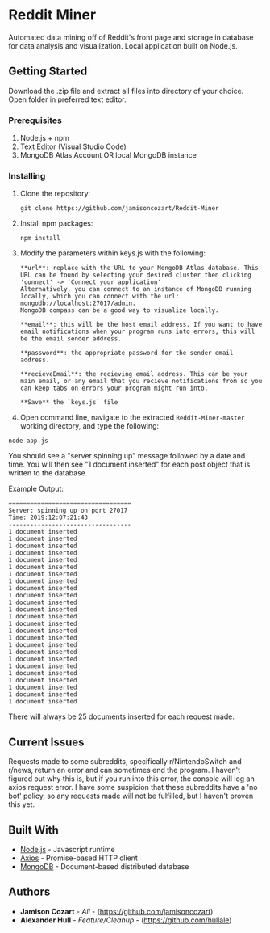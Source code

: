 ﻿# Reddit Miner

Automated data mining off of Reddit's front page and storage in database for data analysis and visualization. Local application built on Node.js.

## Getting Started

Download the .zip file and extract all files into directory of your choice. Open folder in preferred text editor.

### Prerequisites

1. Node.js + npm 
2. Text Editor (Visual Studio Code)
3. MongoDB Atlas Account OR local MongoDB instance

### Installing

1. Clone the repository:
    ```
    git clone https://github.com/jamisoncozart/Reddit-Miner
    ```
2. Install npm packages:
    ```
    npm install
    ```
3. Modify the parameters within keys.js with the following:
    ```
    **url**: replace with the URL to your MongoDB Atlas database. This URL can be found by selecting your desired cluster then clicking 'connect' -> 'Connect your application'
    Alternatively, you can connect to an instance of MongoDB running locally, which you can connect with the url: mongodb://localhost:27017/admin.
    MongoDB compass can be a good way to visualize locally.

    **email**: this will be the host email address. If you want to have email notifications when your program runs into errors, this will be the email sender address.

    **password**: the appropriate password for the sender email address.

    **recieveEmail**: the recieving email address. This can be your main email, or any email that you recieve notifications from so you can keep tabs on errors your program might run into.

    **Save** the `keys.js` file
    ```
5. Open command line, navigate to the extracted `Reddit-Miner-master` working directory, and type the following:

```
node app.js
```
You should see a "server spinning up" message followed by a date and time.
You will then see "1 document inserted" for each post object that is written to the database.

Example Output:

```
==================================
Server: spinning up on port 27017
Time: 2019:12:07:21:43
----------------------------------
1 document inserted
1 document inserted
1 document inserted
1 document inserted
1 document inserted
1 document inserted
1 document inserted
1 document inserted
1 document inserted
1 document inserted
1 document inserted
1 document inserted
1 document inserted
1 document inserted
1 document inserted
1 document inserted
1 document inserted
1 document inserted
1 document inserted
1 document inserted
1 document inserted
1 document inserted
1 document inserted
1 document inserted
1 document inserted
```
There will always be 25 documents inserted for each request made.

## Current Issues

Requests made to some subreddits, specifically r/NintendoSwitch and r/news, return an error and can sometimes end the program.
I haven't figured out why this is, but if you run into this error, the console will log an axios request error.
I have some suspicion that these subreddits have a 'no bot' policy, so any requests made will not be fulfilled, but I haven't proven this yet.

## Built With

* [Node.js](http://www.nodejs.org/) - Javascript runtime
* [Axios](https://github.com/axios/axios) - Promise-based HTTP client
* [MongoDB](https://www.mongodb.com/) - Document-based distributed database

## Authors

* **Jamison Cozart** - *All* - (https://github.com/jamisoncozart)
* **Alexander Hull** - *Feature/Cleanup* - (https://github.com/hullale)
